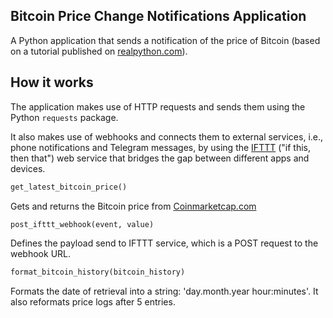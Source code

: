 ## Bitcoin Price Change Notifications Application

A Python application that sends a notification of the price of Bitcoin (based on a tutorial published on [realpython.com](https://realpython.com/blog/python/python-bitcoin-ifttt/?__s=iyvx2pojonk7evuo5jrn)). 

## How it works
The application makes use of  HTTP requests and sends them using the Python `requests` package. 

It also makes use of webhooks and connects them to external services, i.e., phone notifications and Telegram messages, by using the [IFTTT](https://ifttt.com) ("if this, then that") web service that bridges the gap between different apps and devices.

```markdown
get_latest_bitcoin_price()
```

Gets and returns the Bitcoin price from [Coinmarketcap.com](coinmarketcap.com)

```markdown
post_ifttt_webhook(event, value)
```

Defines the payload send to IFTTT service, which is a POST request to the webhook URL.

```markdown
format_bitcoin_history(bitcoin_history)
```

Formats the date of retrieval into a string: 'day.month.year hour:minutes'. It also reformats price logs after 5 entries.
